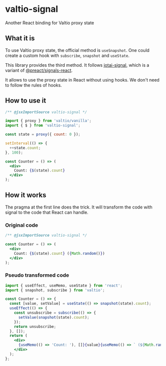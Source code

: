 # valtio-signal

Another React binding for Valtio proxy state

## What it is

To use Valtio proxy state, the official method is `useSnapshot`.
One could create a custom hook with `subscribe`, `snapshot` and `useState`.

This library provides the third method.
It follows [jotai-signal](https://github.com/jotai-labs/jotai-signal),
which is a variant of [@preact/signals-react](https://www.npmjs.com/package/@preact/signals-react).

It allows to use the proxy state in React without using hooks.
We don't need to follow the rules of hooks.

## How to use it

```jsx
/** @jsxImportSource valtio-signal */

import { proxy } from 'valtio/vanilla';
import { $ } from 'valtio-signal';

const state = proxy({ count: 0 });

setInterval(() => {
  ++state.count;
}, 100);

const Counter = () => (
  <div>
    Count: {$(state).count}
  </div>
);
```

## How it works

The pragma at the first line does the trick.
It will transform the code with signal to the code that React can handle.

### Original code

```jsx
/** @jsxImportSource valtio-signal */

const Counter = () => (
  <div>
    Count: {$(state).count} ({Math.random()})
  </div>
);
```

### Pseudo transformed code

```jsx
import { useEffect, useMemo, useState } from 'react';
import { snapshot, subscribe } from 'valtio';

const Counter = () => {
  const [value, setValue] = useState(() => snapshot(state).count);
  useEffect(() => {
    const unsubscribe = subscribe(() => {
      setValue(snapshot(state).count);
    });
    return unsubscribe;
  }, []);
  return (
    <div>
      {useMemo(() => 'Count: '), []}{value}{useMemo(() => ` (${Math.random()}) `, [])}
    </div>
  );
};
```
